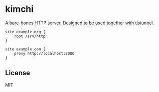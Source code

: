 # kimchi

A bare-bones HTTP server. Designed to be used together with [tlstunnel].

```
site example.org {
	root /srv/http
}

site example.com {
	proxy http://localhost:8080
}
```

## License

MIT

[tlstunnel]: https://sr.ht/~emersion/tlstunnel
